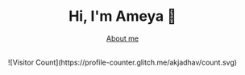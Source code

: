 <!--
**akjadhav/akjadhav** is a ✨ _special_ ✨ repository because its `README.md` (this file) appears on your GitHub profile.

Here are some ideas to get you started:

- 🔭 I’m currently working on ...
- 🌱 I’m currently learning ...
- 👯 I’m looking to collaborate on ...
- 🤔 I’m looking for help with ...
- 💬 Ask me about ...
- 📫 How to reach me: ...
- 😄 Pronouns: ...
- ⚡ Fun fact: ...
-->



<div align="center">

# Hi, I'm Ameya 👋

[About me](https://www.ameyajadhav.xyz)

<br />
![Visitor Count](https://profile-counter.glitch.me/akjadhav/count.svg)

</div>



<!--   <a href="https://github.com/akjadhav">
    <img alt="GitHub Stats" src="https://github-readme-stats.vercel.app/api?username=akjadhav&show_icons=true&count_private=true&include_all_commits=true&theme=graywhite" />
</a>
   -->

<!--- ![Most Used Languages](https://github-readme-stats.vercel.app/api/top-langs/?username=akjadhav&langs_count=4) 
 <a href=#><img src="contributions.svg"></a>


[![GitHub Trends SVG](https://api.githubtrends.io/user/svg/akjadhav/langs?time_range=one_year&include_private=True&loc_metric=changed&theme=dark)](https://githubtrends.io)
-->
